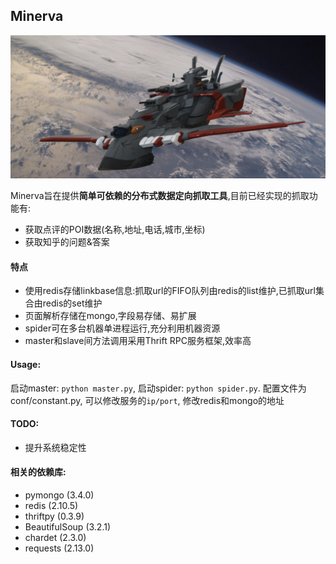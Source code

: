 ## Minerva

![智慧女神号](/minerva/conf/1.jpg "minerva")

Minerva旨在提供**简单可依赖的分布式数据定向抓取工具**,目前已经实现的抓取功能有:
+ 获取点评的POI数据(名称,地址,电话,城市,坐标)
+ 获取知乎的问题&答案

#### 特点
+ 使用redis存储linkbase信息:抓取url的FIFO队列由redis的list维护,已抓取url集合由redis的set维护
+ 页面解析存储在mongo,字段易存储、易扩展
+ spider可在多台机器单进程运行,充分利用机器资源
+ master和slave间方法调用采用Thrift RPC服务框架,效率高

#### Usage:
启动master: `python master.py`, 启动spider: `python spider.py`. 配置文件为conf/constant.py, 可以修改服务的`ip/port`, 修改redis和mongo的地址

#### TODO:
+ 提升系统稳定性

#### 相关的依赖库:
+ pymongo (3.4.0)
+ redis (2.10.5)
+ thriftpy (0.3.9)
+ BeautifulSoup (3.2.1)
+ chardet (2.3.0)
+ requests (2.13.0)


